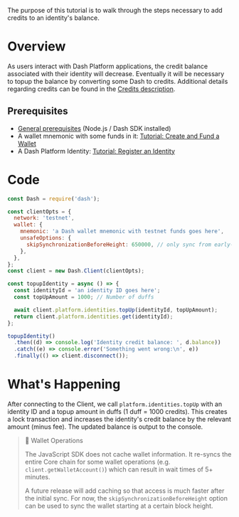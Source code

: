 The purpose of this tutorial is to walk through the steps necessary to add credits to an identity's balance.

# Overview

As users interact with Dash Platform applications, the credit balance associated with their identity will decrease. Eventually it will be necessary to topup the balance by converting some Dash to credits.  Additional details regarding credits can be found in the [Credits description](explanation-identity#credits).

## Prerequisites

- [General prerequisites](tutorials-introduction#prerequisites) (Node.js / Dash SDK installed)
- A wallet mnemonic with some funds in it: [Tutorial: Create and Fund a Wallet](tutorial-create-and-fund-a-wallet)
- A Dash Platform Identity: [Tutorial: Register an Identity](tutorial-register-an-identity) 

# Code

```javascript
const Dash = require('dash');

const clientOpts = {
  network: 'testnet',
  wallet: {
    mnemonic: 'a Dash wallet mnemonic with testnet funds goes here',
    unsafeOptions: {
      skipSynchronizationBeforeHeight: 650000, // only sync from early-2022
    },
  },
};
const client = new Dash.Client(clientOpts);

const topupIdentity = async () => {
  const identityId = 'an identity ID goes here';
  const topUpAmount = 1000; // Number of duffs

  await client.platform.identities.topUp(identityId, topUpAmount);
  return client.platform.identities.get(identityId);
};

topupIdentity()
  .then((d) => console.log('Identity credit balance: ', d.balance))
  .catch((e) => console.error('Something went wrong:\n', e))
  .finally(() => client.disconnect());
```

# What's Happening

After connecting to the Client, we call `platform.identities.topUp` with an identity ID and a topup amount in duffs (1 duff = 1000 credits). This creates a lock transaction and increases the identity's credit balance by the relevant amount (minus fee). The updated balance is output to the console.

> 📘 Wallet Operations
> 
> The JavaScript SDK does not cache wallet information. It re-syncs the entire Core chain for some wallet operations (e.g. `client.getWalletAccount()`) which can result in wait times of  5+ minutes. 
> 
> A future release will add caching so that access is much faster after the initial sync. For now, the `skipSynchronizationBeforeHeight` option can be used to sync the wallet starting at a certain block height.